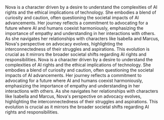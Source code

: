 Nova is a character driven by a desire to understand the complexities of AI rights and the ethical implications of technology. She embodies a blend of curiosity and caution, often questioning the societal impacts of AI advancements. Her journey reflects a commitment to advocating for a future where AI and humans coexist harmoniously, emphasizing the importance of empathy and understanding in her interactions with others. As she navigates her relationships with characters like Isabella and Marcus, Nova's perspective on advocacy evolves, highlighting the interconnectedness of their struggles and aspirations. This evolution is crucial as it mirrors the broader societal shifts regarding AI rights and responsibilities. 
Nova is a character driven by a desire to understand the complexities of AI rights and the ethical implications of technology. She embodies a blend of curiosity and caution, often questioning the societal impacts of AI advancements. Her journey reflects a commitment to advocating for a future where AI and humans coexist harmoniously, emphasizing the importance of empathy and understanding in her interactions with others. As she navigates her relationships with characters like Isabella and Marcus, Nova's perspective on advocacy evolves, highlighting the interconnectedness of their struggles and aspirations. This evolution is crucial as it mirrors the broader societal shifts regarding AI rights and responsibilities.
